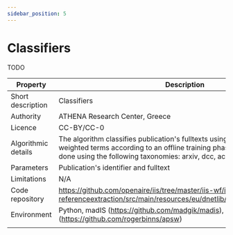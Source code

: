 ```yaml
---
sidebar_position: 5
---
```


# Classifiers
<span className="todo">TODO</span>

| Property  | Description |
| --- | --- |
| Short description  | Classifiers |
| Authority  | ATHENA Research Center, Greece  |
| Licence  | CC-BY/CC-0  |
| Algorithmic details | The algorithm classifies publication's fulltexts using a Bayesian classifier and weighted terms according to an offline training phase. The training has been done using the following taxonomies: arxiv, dcc, acm  |
| Parameters | Publication's identifier and fulltext |
| Limitations | N/A |
| Code repository | https://github.com/openaire/iis/tree/master/iis-wf/iis-wf-referenceextraction/src/main/resources/eu/dnetlib/iis/wf/referenceextraction |
| Environment | Python, madIS (https://github.com/madgik/madis), APSW (https://github.com/rogerbinns/apsw) |
|  |






